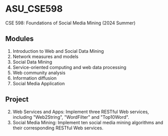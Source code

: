 # ASU_CSE598
CSE 598: Foundations of Social Media Mining (2024 Summer)

## Modules
1. Introduction to Web and Social Data Mining
2. Network measures and models
3. Social Data Mining
4. Service-oriented computing and web data processing
5. Web community analysis
6. Information diffusion
7. Social Media Application

## Project
2. Web Services and Apps: Implement three RESTful Web services, including "Web2String", "WordFilter" and "Top10Word".
3. Social Media Mining: Implement ten social media mining algorithms and their corresponding RESTful Web services.
